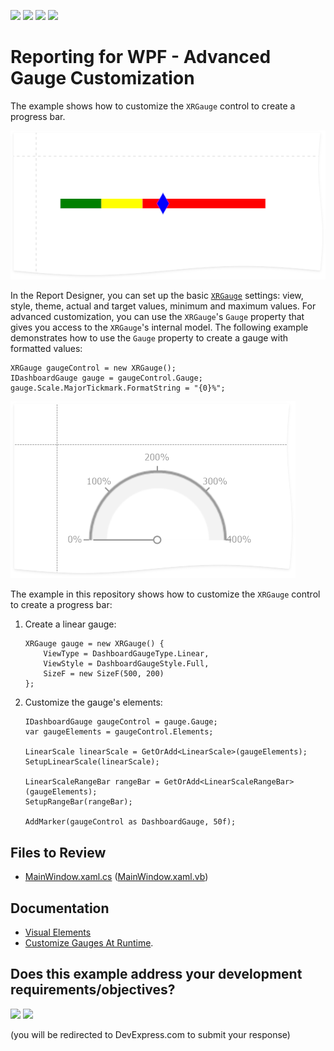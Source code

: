 <!-- default badges list -->
![](https://img.shields.io/endpoint?url=https://codecentral.devexpress.com/api/v1/VersionRange/315547201/22.2.2%2B)
[![](https://img.shields.io/badge/Open_in_DevExpress_Support_Center-FF7200?style=flat-square&logo=DevExpress&logoColor=white)](https://supportcenter.devexpress.com/ticket/details/T951947)
[![](https://img.shields.io/badge/📖_How_to_use_DevExpress_Examples-e9f6fc?style=flat-square)](https://docs.devexpress.com/GeneralInformation/403183)
[![](https://img.shields.io/badge/💬_Leave_Feedback-feecdd?style=flat-square)](#does-this-example-address-your-development-requirementsobjectives)
<!-- default badges end -->
# Reporting for WPF - Advanced Gauge Customization

The example shows how to customize the `XRGauge` control to create a progress bar.

![](images/gauge-progress-bar.png)

In the Report Designer, you can set up the basic [`XRGauge`](https://docs.devexpress.com/XtraReports/DevExpress.XtraReports.UI.XRGauge) settings: view, style, theme, actual and target values, minimum and maximum values. For advanced customization, you can use the `XRGauge`'s
`Gauge` property that gives you access to the `XRGauge`'s internal model. The following example demonstrates how to use the `Gauge` property
to create a gauge with formatted values:

```
XRGauge gaugeControl = new XRGauge();
IDashboardGauge gauge = gaugeControl.Gauge;
gauge.Scale.MajorTickmark.FormatString = "{0}%";
```

![](images/create-gauge-in-code-example-2.png)

The example in this repository shows how to customize the `XRGauge` control to create a progress bar:

1. Create a linear gauge:

    ```
    XRGauge gauge = new XRGauge() {
        ViewType = DashboardGaugeType.Linear,
        ViewStyle = DashboardGaugeStyle.Full,
        SizeF = new SizeF(500, 200)
    };
    ```
2. Customize the gauge's elements:

    ```
    IDashboardGauge gaugeControl = gauge.Gauge;
    var gaugeElements = gaugeControl.Elements;

    LinearScale linearScale = GetOrAdd<LinearScale>(gaugeElements);
    SetupLinearScale(linearScale);

    LinearScaleRangeBar rangeBar = GetOrAdd<LinearScaleRangeBar>(gaugeElements);
    SetupRangeBar(rangeBar);

    AddMarker(gaugeControl as DashboardGauge, 50f);
    ```

## Files to Review

* [MainWindow.xaml.cs](CS/MainWindow.xaml.cs) ([MainWindow.xaml.vb](VB/MainWindow.xaml.vb))

## Documentation

- [Visual Elements](https://docs.devexpress.com/WindowsForms/18208/controls-and-libraries/gauges/concepts/visual-elements)
- [Customize Gauges At Runtime](https://docs.devexpress.com/WindowsForms/18249/controls-and-libraries/gauges/examples#at-runtime).
<!-- feedback -->
## Does this example address your development requirements/objectives?

[<img src="https://www.devexpress.com/support/examples/i/yes-button.svg"/>](https://www.devexpress.com/support/examples/survey.xml?utm_source=github&utm_campaign=reporting-wpf-advanced-gauge-customization&~~~was_helpful=yes) [<img src="https://www.devexpress.com/support/examples/i/no-button.svg"/>](https://www.devexpress.com/support/examples/survey.xml?utm_source=github&utm_campaign=reporting-wpf-advanced-gauge-customization&~~~was_helpful=no)

(you will be redirected to DevExpress.com to submit your response)
<!-- feedback end -->
